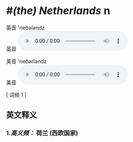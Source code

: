 # ***\#(the) Netherlands*** n
英音 'neðələndz  
英音
<audio src="./media/Netherlands-b.aac" controls="controls"></audio>

美音 'neðərləndz  
美音
<audio src="./media/Netherlands.aac" controls="controls"></audio>



| 词频 1 |  

英文释义
---
### 1.*高义频：* **荷兰 (西欧国家)**  


